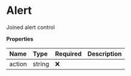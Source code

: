 # Alert

Joined alert control

**Properties**

| Name   | Type   | Required | Description |
| :----- | :----- | :------- | :---------- |
| action | string | ❌       |             |

<!-- This file was generated by liblab | https://liblab.com/ -->
